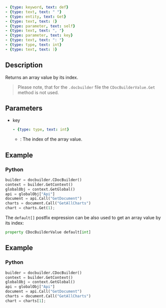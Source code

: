 ```yml signature
- {type: keyword, text: def}
- {type: text, text: " "}
- {type: entity, text: Get}
- {type: text, text: (}
- {type: parameter, text: self}
- {type: text, text: ", "}
- {type: parameter, text: key}
- {type: text, text: ": "}
- {type: type, text: int}
- {type: text, text: )}
```

## Description

Returns an array value by its index.

> Please note, that for the `.docbuilder` file the `CDocBuilderValue.Get` method is not used.

## Parameters

<parameters>

- key

  ```yml signature.variant="inline"
  - {type: type, text: int}
  ```

  - : The index of the array value.

</parameters>

## Example

### Python

``` py
builder = docbuilder.CDocBuilder()
context = builder.GetContext()
globalObj = context.GetGlobal()
api = globalObj["Api"]
document = api.Call("GetDocument")
charts = document.Call("GetAllCharts")
chart = charts.Get(1);
```

The `default[]` postfix expression can be also used to get an array value by its index:

``` py
property CDocBuilderValue default[int]
```

## Example

### Python

``` py
builder = docbuilder.CDocBuilder()
context = builder.GetContext()
globalObj = context.GetGlobal()
api = globalObj["Api"]
document = api.Call("GetDocument")
charts = document.Call("GetAllCharts")
chart = charts[1];
```
